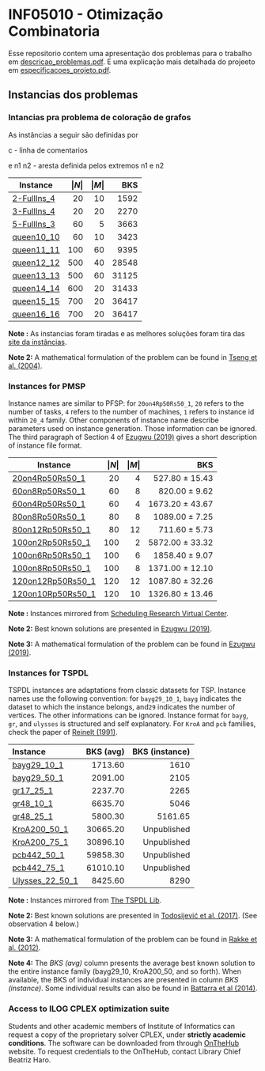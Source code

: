 # INF05010 - Otimização Combinatoria

Esse repositorio contem uma apresentação dos problemas para o trabalho em [descricao_problemas.pdf](descricao_problemas.pdf). E uma explicação mais detalhada do projeeto em  [especificacoes_projeto.pdf](especificacoes_projeto.pdf).

## Instancias dos problemas

### Intancias pra problema de coloração de grafos

As instâncias a seguir são definidas por

c - linha de comentarios

e n1 n2 - aresta definida pelos extremos n1 e n2

| Instance | \|_N_\| | \|_M_\| | BKS|
|----------|-------:|---------:|------:|
|[2-FullIns_4](instances/CG/3-FullIns_4.c)      |20   |10  |1592   |
|[3-FullIns_4](instances/CG/3-FullIns_4.c)      |20   |20  |2270   |
|[5-FullIns_3](instances/CG/3-FullIns_4.c)      |60   | 5  |3663   |
|[queen10_10](instances/CG/queen10_10.col)      |60   |10  |3423   |
|[queen11_11](instances/CG/queen11_11.col)    |100  |60  |9395   |
|[queen12_12](instances/CG/queen12_12.col)    |500  |40  |28548  |
|[queen13_13](instances/CG/queen13_13.col)    |500  |60  |31125  |
|[queen14_14](instances/CG/queen14_14.col)    |600  |20  |31433  |
|[queen15_15](instances/CG/queen15_15.col)  |700  |20  |36417  |
|[queen16_16](instances/CG/queen16_16.col)  |700  |20  |36417  |


__Note :__ As instancias foram tiradas e as melhores soluções foram tira das [site da instâncias](https://sites.google.com/site/graphcoloring/home).

__Note 2:__ A mathematical formulation of the problem can be found in [Tseng et al. (2004)](https://www.sciencedirect.com/science/article/pii/S030504830300152X).


### Instances for PMSP

Instance names are similar to PFSP: for ``20on4Rp50Rs50_1``, ``20`` refers to the number of tasks, ``4`` refers to the number of machines, ``1`` refers to instance id within ``20_4`` family. Other components of instance name describe parameters used on instance generation. Those information can be ignored.
The third paragraph of Section 4 of [Ezugwu (2019)](https://www.sciencedirect.com/science/article/pii/S0950705119300504) gives a short description of instance file format.

| Instance | \|_N_\| | \|_M_\| | BKS|
|----------|-------:|---------:|------:|
|[20on4Rp50Rs50_1  ](instances/pmsp/20on4Rp50Rs50_1.dat) | 20  | 4   |  527.80   ± 15.43   |
|[60on8Rp50Rs50_1  ](instances/pmsp/60on8Rp50Rs50_1.dat) | 60  | 8   |  820.00   ± 9.62    |
|[60on4Rp50Rs50_1  ](instances/pmsp/60on4Rp50Rs50_1.dat) | 60  | 4   |  1673.20  ± 43.67  |
|[80on8Rp50Rs50_1  ](instances/pmsp/80on8Rp50Rs50_1.dat) | 80  | 8   |  1089.00  ± 7.25   |
|[80on12Rp50Rs50_1 ](instances/pmsp/80on12Rp50Rs50_1.dat) | 80  | 12  |   711.60  ± 5.73   |
|[100on2Rp50Rs50_1 ](instances/pmsp/100on2Rp50Rs50_1.dat) | 100 | 2   |  5872.00  ± 33.32  |
|[100on6Rp50Rs50_1 ](instances/pmsp/100on6Rp50Rs50_1.dat) | 100 | 6   |  1858.40  ± 9.07   |
|[100on8Rp50Rs50_1 ](instances/pmsp/100on8Rp50Rs50_1.dat) | 100 | 8   |  1371.00  ± 12.10  |
|[120on12Rp50Rs50_1](instances/pmsp/120on12Rp50Rs50_1.dat) | 120 | 12  |   1087.80 ± 32.26 |
|[120on10Rp50Rs50_1](instances/pmsp/120on10Rp50Rs50_1.dat) | 120 | 10  |   1326.80 ± 13.46 |

__Note :__ Instances mirrored from [Scheduling Research Virtual Center](https://sites.wp.odu.edu/schedulingresearch/paper).

__Note 2:__ Best known solutions are presented in [Ezugwu (2019)](https://www.sciencedirect.com/science/article/pii/S0950705119300504).

__Note 3:__ A mathematical formulation of the problem can be found in [Ezugwu (2019)](https://www.sciencedirect.com/science/article/pii/S0950705119300504).


### Instances for TSPDL

TSPDL instances are adaptations from classic datasets for TSP. Instance names use the following convention: for ``bayg29_10_1``, ``bayg`` indicates the dataset to which the instance belongs, and``29`` indicates the number of vertices. The other informations can be ignored.
Instance format for ``bayg``, ``gr``, and ``ulysses`` is structured and self explanatory.
For ``KroA`` and ``pcb`` families, check the paper of [Reinelt (1991)](http://dx.doi.org/10.1287/ijoc.3.4.376).

| Instance | BKS (avg) | BKS (instance)|
|:---------|----------:|-----:|
|[bayg29_10_1    ](instances/tspdl/bayg29_10_1.dat)  |  1713.60     |  1610    |
|[bayg29_50_1    ](instances/tspdl/bayg29_50_1.dat)  |  2091.00     |  2105    |
|[gr17_25_1      ](instances/tspdl/gr17_25_1.dat)  |  2237.70       |  2265    |
|[gr48_10_1      ](instances/tspdl/gr48_10_1.dat)  |  6635.70       |  5046    |
|[gr48_25_1      ](instances/tspdl/gr48_25_1.dat)  |  5800.30       |  5161.65 |
|[KroA200_50_1   ](instances/tspdl/KroA200_50_1.dat)  |  30665.20   |  Unpublished  |
|[KroA200_75_1   ](instances/tspdl/KroA200_75_1.dat)  |  30896.10   |  Unpublished  |
|[pcb442_50_1    ](instances/tspdl/pcb442_50_1.dat)  |  59858.30    |  Unpublished  |
|[pcb442_75_1    ](instances/tspdl/pcb442_75_1.dat)  |  61010.10    |  Unpublished  |
|[Ulysses_22_50_1 ](instances/tspdl/ulysses22_50_1.dat)  |  8425.60  |  8290   |

__Note :__ Instances mirrored from [The TSPDL Lib](http://tspdl.jgr.no/).

__Note 2:__ Best known solutions are presented in [Todosijević et al. (2017)](https://link.springer.com/article/10.1007/s11590-014-0788-9). (See observation 4 below.)

__Note 3:__ A mathematical formulation of the problem can be found in [Rakke et al. (2012)](https://www.sciencedirect.com/science/article/pii/S0305048317300518).

__Note 4:__ The _BKS (avg)_ column presents the average best known solution to the entire instance family (bayg29_10, KroA200_50, and so forth). When available, the BKS of individual instances are presented in column _BKS (instance)_. Some individual results can also be found in [Battarra et al (2014)](https://www.sciencedirect.com/science/article/pii/S0377221713008655).

### Access to ILOG CPLEX optimization suite

Students and other academic members of Institute of Informatics can request a copy of the proprietary solver CPLEX, under __strictly academic conditions__. The software can be downloaded from through [OnTheHub](https://inf-ufrgs.onthehub.com/WebStore/Welcome.aspx) website. To request credentials to the OnTheHub, contact Library Chief Beatriz Haro.
